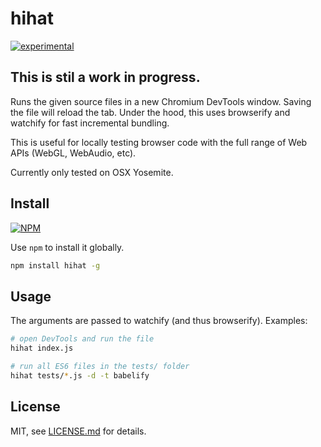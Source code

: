 # hihat

[![experimental](http://badges.github.io/stability-badges/dist/experimental.svg)](http://github.com/badges/stability-badges)

## This is stil a work in progress.

Runs the given source files in a new Chromium DevTools window. Saving the file will reload the tab. Under the hood, this uses browserify and watchify for fast incremental bundling.

This is useful for locally testing browser code with the full range of Web APIs (WebGL, WebAudio, etc).

Currently only tested on OSX Yosemite.

## Install

[![NPM](https://nodei.co/npm/hihat.png)](https://www.npmjs.com/package/hihat)

Use `npm` to install it globally.

```sh
npm install hihat -g
```

## Usage

The arguments are passed to watchify (and thus browserify). Examples:

```sh
# open DevTools and run the file
hihat index.js

# run all ES6 files in the tests/ folder
hihat tests/*.js -d -t babelify
```

## License

MIT, see [LICENSE.md](http://github.com/Jam3/hihat/blob/master/LICENSE.md) for details.
